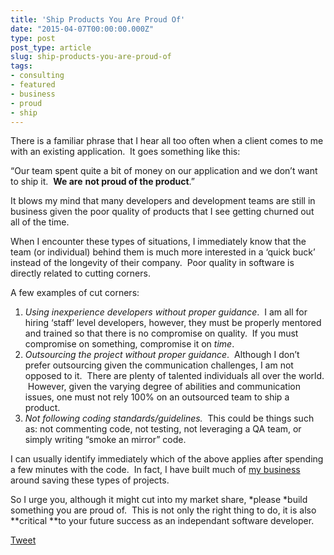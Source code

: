 ```yaml
---
title: 'Ship Products You Are Proud Of'
date: "2015-04-07T00:00:00.000Z"
type: post 
post_type: article
slug: ship-products-you-are-proud-of
tags: 
- consulting
- featured
- business
- proud
- ship
---
```

There is a familiar phrase that I hear all too often when a client comes to me with an existing application.  It goes something like this:

&#8220;Our team spent quite a bit of money on our application and we don’t want to ship it.  **We are** **not proud of the product**.&#8221;

It blows my mind that many developers and development teams are still in business given the poor quality of products that I see getting churned out all of the time.

When I encounter these types of situations, I immediately know that the team (or individual) behind them is much more interested in a ‘quick buck’ instead of the longevity of their company.  Poor quality in software is directly related to cutting corners.

A few examples of cut corners:

  1. *Using inexperience developers without proper guidance*.  I am all for hiring ‘staff’ level developers, however, they must be properly mentored and trained so that there is no compromise on quality.  If you must compromise on something, compromise it on *time*.
  2. *Outsourcing the project without proper guidance*.  Although I don’t prefer outsourcing given the communication challenges, I am not opposed to it.  There are plenty of talented individuals all over the world.  However, given the varying degree of abilities and communication issues, one must not rely 100% on an outsourced team to ship a product.
  3. *Not following coding standards/guidelines.*  This could be things such as: not commenting code, not testing, not leveraging a QA team, or simply writing “smoke an mirror” code.

I can usually identify immediately which of the above applies after spending a few minutes with the code.  In fact, I have built much of [my business][1] around saving these types of projects.

So I urge you, although it might cut into my market share, *please *build something you are proud of.  This is not only the right thing to do, it is also **critical **to your future success as an independant software developer.

<div style="">
  <a href="http://twitter.com/share" class="twitter-share-button" data-count="horizontal" data-text="Ship Products You Are Proud Of" data-url="http://brandontreb.com/ship-products-you-are-proud-of"  data-via="brandontreb" data-related="brandontreb:">Tweet</a>
</div>

 [1]: http://pixegon.com
